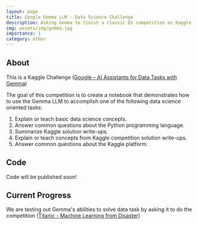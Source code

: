 ```yaml
---
layout: page
title: Google Gemma LLM - Data Science Challenge
description: Asking Gemma to finish a classic DS competition on Kaggle.
img: assets/img/gemma.jpg
importance: 1
category: other
---
```


## About

This is a Kaggle Challenge ([Google – AI Assistants for Data Tasks with Gemma](https://www.kaggle.com/competitions/data-assistants-with-gemma))

The goal of this competition is to create a notebook that demonstrates how to use the Gemma LLM to accomplish one of the following data science oriented tasks:

1. Explain or teach basic data science concepts.
2. Answer common questions about the Python programming language.
3. Summarize Kaggle solution write-ups.
4. Explain or teach concepts from Kaggle competition solution write-ups.
5. Answer common questions about the Kaggle platform.

## Code

Code will be published soon!

## Current Progress

We are testing out Gemma's abilities to solve data task by asking it to do the competition ([Titanic - Machine Learning from Disaster](https://www.kaggle.com/competitions/titanic/data))

